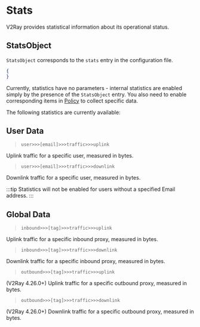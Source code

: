 # Stats

V2Ray provides statistical information about its operational status.

## StatsObject

`StatsObject` corresponds to the `stats` entry in the configuration file.

```json
{
}
```

Currently, statistics have no parameters - internal statistics are enabled simply by the presence of the `StatsObject` entry. You also need to enable corresponding items in [Policy](policy.md) to collect specific data.

The following statistics are currently available:

## User Data

> `user>>>[email]>>>traffic>>>uplink`

Uplink traffic for a specific user, measured in bytes.

> `user>>>[email]>>>traffic>>>downlink`

Downlink traffic for a specific user, measured in bytes.

:::tip
Statistics will not be enabled for users without a specified Email address.
:::

## Global Data

> `inbound>>>[tag]>>>traffic>>>uplink`

Uplink traffic for a specific inbound proxy, measured in bytes.

> `inbound>>>[tag]>>>traffic>>>downlink`

Downlink traffic for a specific inbound proxy, measured in bytes.

> `outbound>>>[tag]>>>traffic>>>uplink`

(V2Ray 4.26.0+) Uplink traffic for a specific outbound proxy, measured in bytes.

> `outbound>>>[tag]>>>traffic>>>downlink`

(V2Ray 4.26.0+) Downlink traffic for a specific outbound proxy, measured in bytes.
